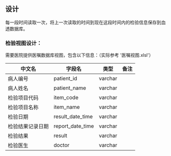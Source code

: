 ## 设计 ##

每一段时间读取一次，将上一次读取的时间到现在这段时间内的检验信息保存到血透数据库。


### 检验视图设计：

需要医院提供医嘱数据库视图，包含以下信息：（实际参考 '医嘱视图.xlsl'）

中文名|字段名|类型|备注
--|--|--|--|
病人编号|patient_id|varchar|
病人姓名|patient_name|varchar|
检验项目代码|item_code|varchar|
检验项目名称|item_name|varchar|
检验日期|result_date_time|varchar|
检验结果记录日期|report_date_time|varchar|
检验结果|result|varchar|
检验医生|doctor|varchar|




